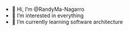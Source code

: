 - 👋 Hi, I’m @RandyMa-Nagarro
- 👀 I’m interested in everything 
- 🌱 I’m currently learning software architecture 

<!---
RandyMa-Nagarro/RandyMa-Nagarro is a ✨ special ✨ repository because its `README.md` (this file) appears on your GitHub profile.
You can click the Preview link to take a look at your changes.
--->
